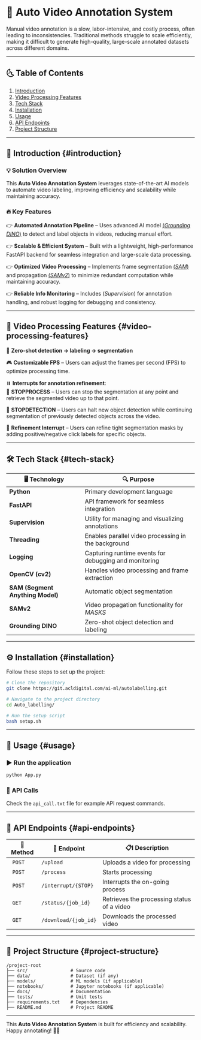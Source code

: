 # 🚀 **Auto Video Annotation System**
Manual video annotation is a slow, labor-intensive, and costly process, often leading to inconsistencies. Traditional methods struggle to scale efficiently, making it difficult to generate high-quality, large-scale annotated datasets across different domains.  

---

## 🌜 **Table of Contents**
1.  [Introduction](#introduction)
2.  [Video Processing Features](#video-processing-features)
3.  [Tech Stack](#tech-stack)
4.  [Installation](#installation)
5.  [Usage](#usage)
6.  [API Endpoints](#api-endpoints)
7.  [Project Structure](#project-structure)

---

## 📌 **Introduction** {#introduction}

### 💡 **Solution Overview**  
This **Auto Video Annotation System** leverages state-of-the-art AI models to automate video labeling, improving efficiency and scalability while maintaining accuracy.

### 🔥 **Key Features**  
👉 **Automated Annotation Pipeline** – Uses advanced AI model [(*Grounding DINO*)](https://github.com/IDEA-Research/GroundingDINO) to detect and label objects in videos, reducing manual effort.  

👉 **Scalable & Efficient System** – Built with a lightweight, high-performance FastAPI backend for seamless integration and large-scale data processing.  

👉 **Optimized Video Processing** – Implements frame segmentation [(*SAM*)](https://github.com/facebookresearch/segment-anything) and propagation [(*SAMv2*)](https://github.com/SauravMaheshkar/samv2) to minimize redundant computation while maintaining accuracy.  

👉 **Reliable Info Monitoring** – Includes (*Supervision*) for annotation handling, and robust logging for debugging and consistency.  

---

## 🎥 **Video Processing Features** {#video-processing-features}

🎯 **Zero-shot detection → labeling → segmentation**  

🎮 **Customizable FPS** – Users can adjust the frames per second (FPS) to optimize processing time.  

⏸️ **Interrupts for annotation refinement**:  
   🔹 **STOPPROCESS** – Users can stop the segmentation at any point and retrieve the segmented video up to that point.  
   
   🔹 **STOPDETECTION** – Users can halt new object detection while continuing segmentation of previously detected objects across the video.  
   
   🔹 **Refinement Interrupt** – Users can refine tight segmentation masks by adding positive/negative click labels for specific objects.  

---

## 🛠️ **Tech Stack** {#tech-stack}

| 🖥️ Technology | 🔍 Purpose |
|------------|---------|
|  **Python** | Primary development language |
|  **FastAPI** | API framework for seamless integration |
|  **Supervision** | Utility for managing and visualizing annotations |
|  **Threading** | Enables parallel video processing in the background |
|  **Logging** | Capturing runtime events for debugging and monitoring |
|  **OpenCV (cv2)** | Handles video processing and frame extraction |
|  **SAM (Segment Anything Model)** | Automatic object segmentation |
|  **SAMv2** | Video propagation functionality for *MASKS* |
|  **Grounding DINO** | Zero-shot object detection and labeling |

---

## ⚙️ **Installation** {#installation}

Follow these steps to set up the project:

```sh
# Clone the repository
git clone https://git.acldigital.com/ai-ml/autolabelling.git

# Navigate to the project directory
cd Auto_labelling/

# Run the setup script
bash setup.sh
```

---

## 🚀 **Usage** {#usage}

### ▶️ **Run the application**
```sh
python App.py
```

### 📝 **API Calls**  
Check the `api_call.txt` file for example API request commands.

---

## 🔗 **API Endpoints** {#api-endpoints}

| 📡 Method | 🔗 Endpoint | 📋l Description |
|--------|---------|-------------|
| ` POST` | `/upload` | Uploads a video for processing |
| ` POST` | `/process` | Starts processing |
| ` POST` | `/interrupt/{STOP}` | Interrupts the on-going process |
| ` GET` | `/status/{job_id}` | Retrieves the processing status of a video |
| ` GET` | `/download/{job_id}` | Downloads the processed video |

---

## 💂️ **Project Structure** {#project-structure}

```
/project-root
├── src/                # Source code
├── data/               # Dataset (if any)
├── models/             # ML models (if applicable)
├── notebooks/          # Jupyter notebooks (if applicable)
├── docs/               # Documentation
├── tests/              # Unit tests
├── requirements.txt    # Dependencies
├── README.md           # Project README
```

---

This **Auto Video Annotation System** is built for efficiency and scalability. Happy annotating! 🎥🚀
